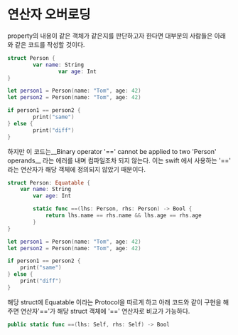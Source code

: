 # 연산자 오버로딩

property의 내용이 같은 객체가 같은지를 판단하고자 한다면 대부분의 사람들은 아래와 같은 코드를 작성할 것이다.

``` swift
struct Person {
	    var name: String
			    var age: Int
}

let person1 = Person(name: "Tom", age: 42)
let person2 = Person(name: "Tom", age: 42)

if person1 == person2 {
	    print("same")
} else {
	    print("diff")
}

```

하지만 이 코드는__Binary operator '==' cannot be applied to two 'Person' operands__ 라는 에러를 내며 컴파일조차 되지 않는다.
이는 swift 에서 사용하는 '==' 라는 연산자가 해당 객체에 정의되지 않았기 때문이다.

``` swift
struct Person: Equatable {
	var name: String
		var age: Int

		static func ==(lhs: Person, rhs: Person) -> Bool {
			return lhs.name == rhs.name && lhs.age == rhs.age
		}
}

let person1 = Person(name: "Tom", age: 42)
let person2 = Person(name: "Tom", age: 42)

if person1 == person2 {
	print("same")
} else {
	print("diff")
}
```

해당 struct에 Equatable 이라는 Protocol을 따르게 하고 아래 코드와 같이 구현을 해주면 연산자'=='가 해당 struct 객체에 '==' 연산자로 비교가 가능하다.

``` swift
public static func ==(lhs: Self, rhs: Self) -> Bool
```



